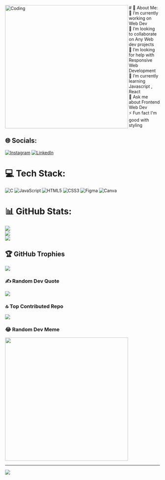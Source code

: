 <img align="left" alt="Coding" width="400" src="https://mir-s3-cdn-cf.behance.net/project_modules/disp/601014116770475.6068beff4640a.gif">
# 💫 About Me:
🔭 I’m currently working on Web Dev<br>👯 I’m looking to collaborate on Any Web dev projects<br>🤝 I’m looking for help with Responsive Web Development<br>🌱 I’m currently learning Javascript , React<br>💬 Ask me about Frontend Web Dev<br>⚡ Fun fact I'm good with styling


## 🌐 Socials:
[![Instagram](https://img.shields.io/badge/Instagram-%23E4405F.svg?logo=Instagram&logoColor=white)](https://instagram.com/sanch.ita025) [![LinkedIn](https://img.shields.io/badge/LinkedIn-%230077B5.svg?logo=linkedin&logoColor=white)](https://linkedin.com/in/sanchita-behera-7968b628b) 

# 💻 Tech Stack:
![C](https://img.shields.io/badge/c-%2300599C.svg?style=for-the-badge&logo=c&logoColor=white) ![JavaScript](https://img.shields.io/badge/javascript-%23323330.svg?style=for-the-badge&logo=javascript&logoColor=%23F7DF1E) ![HTML5](https://img.shields.io/badge/html5-%23E34F26.svg?style=for-the-badge&logo=html5&logoColor=white) ![CSS3](https://img.shields.io/badge/css3-%231572B6.svg?style=for-the-badge&logo=css3&logoColor=white) ![Figma](https://img.shields.io/badge/figma-%23F24E1E.svg?style=for-the-badge&logo=figma&logoColor=white) ![Canva](https://img.shields.io/badge/Canva-%2300C4CC.svg?style=for-the-badge&logo=Canva&logoColor=white)
# 📊 GitHub Stats:
![](https://github-readme-stats.vercel.app/api?username=224ASTHA&theme=dark&hide_border=false&include_all_commits=true&count_private=false)<br/>
![](https://github-readme-streak-stats.herokuapp.com/?user=224ASTHA&theme=dark&hide_border=false)<br/>
![](https://github-readme-stats.vercel.app/api/top-langs/?username=224ASTHA&theme=dark&hide_border=false&include_all_commits=true&count_private=false&layout=compact)

## 🏆 GitHub Trophies
![](https://github-profile-trophy.vercel.app/?username=224ASTHA&theme=radical&no-frame=false&no-bg=true&margin-w=4)

### ✍️ Random Dev Quote
![](https://quotes-github-readme.vercel.app/api?type=horizontal&theme=radical)

### 🔝 Top Contributed Repo
![](https://github-contributor-stats.vercel.app/api?username=224ASTHA&limit=5&theme=dark&combine_all_yearly_contributions=true)

### 😂 Random Dev Meme
<img src='https://randommeme-five.vercel.app/' style="height: 400px;"/>

---
[![](https://visitcount.itsvg.in/api?id=224ASTHA&icon=0&color=0)](https://visitcount.itsvg.in)

<!-- Proudly created with GPRM ( https://gprm.itsvg.in ) -->
